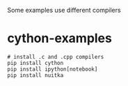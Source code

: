Some examples use different compilers

# cython-examples

    # install .c and .cpp compilers
    pip install cython
    pip install ipython[notebook]
    pip install nuitka
